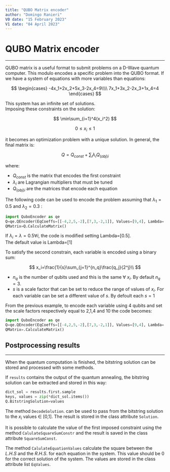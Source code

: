 ```yaml
---
title: "QUBO Matrix encoder"
author: "Domingo Ranieri"
V0 date: "15 February 2023"
V1 date: "04 April 2023"
---
```


# QUBO Matrix encoder
---
QUBO matrix is a useful format to submit problems on a D-Wave quantum computer.
This modulo encodes a specific problem into the QUBO format.
If we have a system of equations with more variables than equations:

$$
\begin{cases} 
-4x_1+2x_2+5x_3-2x_4=9\\\\
7x_1+3x_2-2x_3+1x_4=4
\end{cases}
$$

This system has an infinite set of solutions.\
Imposing these constraints on the solution:

$$
\min\sum_{i=1}^4(x_i^2)
$$

$$
0 \leq x_i \leq 1
$$

it becomes an optimization problem with a unique solution.
In general, the final matrix is:

$$
Q=Q_{const}+ \sum_i\lambda_i Q_{(obj)i}
$$

where:

* $Q_{const}$ is the matrix that encodes the first constraint
* $\lambda_i$ are Lagrangian multipliers that must be tuned
* $Q_{(obj)i}$ are the matrices that encode each equation

The following code can be used to encode the problem assuming that $\lambda_1=0.5$ and $\lambda_2=0.3$ :

```python
import QuboEncoder as qe
Q=qe.QEncoder(EqCoeffs=[[-4,2,5,-2],[7,3,-2,1]], Values=[9,4], Lambda=[0.5,0.3])
QMatrix=Q.CalculateMatrix()
```
If $\lambda_i=\lambda=0.5 \forall i$, the code is modified setting Lambda=[0.5].\
The default value is Lambda=[1]

To satisfy the second constrain, each variable is encoded using a binary sum: 

$$
x_i=\frac{1}{s}\sum_{j=1}^{n_q}\frac{q_j}{2^j}\\
$$

* $n_q$ is the number of qubits used and this is the same $\forall$ $x_i$. By default $n_q=3$.
* $s$ is a scale factor that can be set to reduce the range of values of $x_i$. For each variable can be set a different value of $s$. By defoult each $s=1$ 

From the previous example, to encode each variable using 4 qubits and set the scale factors respectively equal to 2,1,4 and 10 the code becomes:


```python
import QuboEncoder as qe
Q=qe.QEncoder(EqCoeffs=[[-4,2,5,-2],[7,3,-2,1]], Values=[9,4], Lambda=[0.5,0.3], NumberQubits=4, ScaleFactors=[2,1,4,10])
QMatrix=.CalculateMatrix()
```
## Postprocessing results
---

When the quantum computation is finished, the bitstring solution can be stored and processed with some methods.

If `results` contains the output of the quantum annealing, the bitstring solution can be extracted and stored in this way:

```python
dict_sol = results.first.sample
keys, values = zip(*dict_sol.items())
Q.BitstringSolution=values
```

The method `DecodeSolution`. can be used to pass from the bitstring solution to the $x_i$ values $\in$ [0,1]. The result is stored in the class attribute `Solution`.

It is possible to calculate the value of the first imposed constraint using the method `CalulateSquareSumConstr` and the result is saved in the class attribute `SquareSumConst`.

The method `CalulateEquationValues` calculate the square between the $L.H.S$ and the $R.H.S.$ for each equation in the system. This value should be 0 for the correct solution of the system. The values are stored in the class attribute list `EqValues`.
